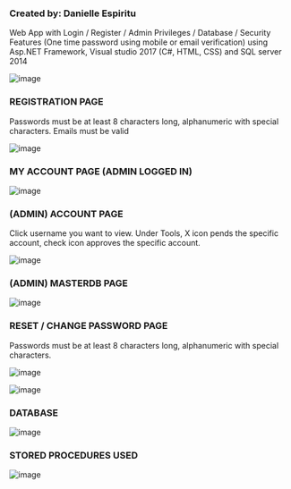 <h3>Created by: Danielle Espiritu</h3>

Web App with Login / Register / Admin Privileges / Database / Security Features (One time password using mobile or email verification) using Asp.NET Framework, Visual studio 2017 (C#, HTML, CSS) and SQL server 2014 


![image](https://user-images.githubusercontent.com/28699887/54080646-9858ef80-432f-11e9-93da-c40bb5d5d085.png)

<h3> REGISTRATION PAGE </h3>  
Passwords must be at least 8 characters long, alphanumeric with special characters. Emails must be valid 

![image](https://user-images.githubusercontent.com/28699887/54080691-93487000-4330-11e9-9e74-a8a26714f5a9.png)

<h3>MY ACCOUNT PAGE (ADMIN LOGGED IN)  </h3> 

![image](https://user-images.githubusercontent.com/28699887/54080705-b70bb600-4330-11e9-89f4-2d0e1f1f41a6.png)

<h3>(ADMIN) ACCOUNT PAGE </h3>  
Click username you want to view. Under Tools, X icon pends the specific account, check icon approves the specific account.

![image](https://user-images.githubusercontent.com/28699887/54080712-d9053880-4330-11e9-8c59-7a632b2f0c37.png)

<h3>(ADMIN) MASTERDB PAGE  </h3> 

![image](https://user-images.githubusercontent.com/28699887/54080713-f2a68000-4330-11e9-91ab-f142977df928.png)

<h3> RESET / CHANGE PASSWORD PAGE </h3>  Passwords must be at least 8 characters long, alphanumeric with special characters. 

![image](https://user-images.githubusercontent.com/28699887/54080737-a0b22a00-4331-11e9-97a0-e7bf331c98da.png)

![image](https://user-images.githubusercontent.com/28699887/54080824-a577dd80-4333-11e9-92d3-b1030354b9c8.png)

<h3> DATABASE </h3>

![image](https://user-images.githubusercontent.com/28699887/54080687-875cae00-4330-11e9-9fc4-d7aa508a9314.png)

<h3> STORED PROCEDURES USED </h3>

![image](https://user-images.githubusercontent.com/28699887/55277923-7d7f0700-5340-11e9-959b-4fdc2aec585d.png)


